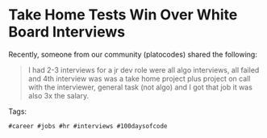 # Take Home Tests Win Over White Board Interviews

Recently, someone from our community (platocodes) shared the following:

> I had 2-3 interviews for a jr dev role were all algo interviews, all
> failed and 4th interview was was a take home project plus project on
> call with the interviewer, general task (not algo) and I got that job
> it was also 3x the salary.

Tags:

    #career #jobs #hr #interviews #100daysofcode
